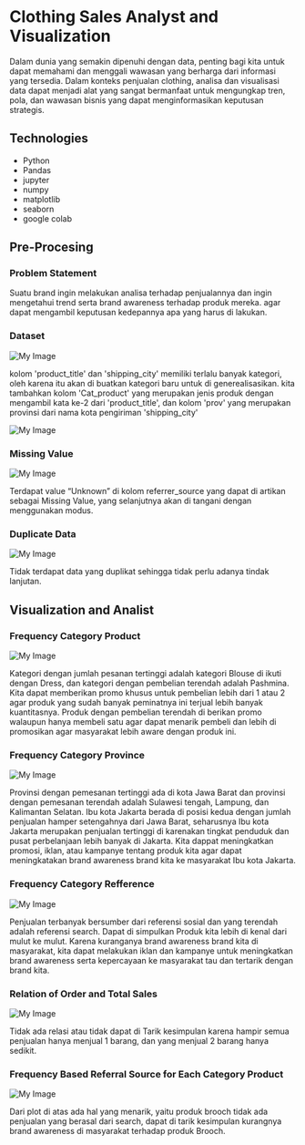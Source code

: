 # Clothing Sales Analyst and Visualization
Dalam dunia yang semakin dipenuhi dengan data, penting bagi kita untuk dapat memahami dan menggali wawasan yang berharga dari informasi yang tersedia. Dalam konteks penjualan clothing, analisa dan visualisasi data dapat menjadi alat yang sangat bermanfaat untuk mengungkap tren, pola, dan wawasan bisnis yang dapat menginformasikan keputusan strategis.

## Technologies
- Python
- Pandas 
- jupyter
- numpy
- matplotlib
- seaborn
- google colab

## Pre-Procesing
### Problem Statement
Suatu brand ingin melakukan analisa terhadap penjualannya dan ingin mengetahui trend serta brand awareness terhadap produk mereka. agar dapat mengambil keputusan kedepannya apa yang harus di lakukan.

### Dataset
![My Image](img/sample.png)

kolom 'product_title' dan 'shipping_city' memiliki terlalu banyak kategori, oleh karena itu akan di buatkan kategori baru untuk di generealisasikan.
kita tambahkan kolom 'Cat_product' yang merupakan jenis produk dengan mengambil kata ke-2 dari 'product_title',
dan kolom 'prov' yang merupakan provinsi dari nama kota pengiriman 'shipping_city'

![My Image](img/Sample(category).png)

### Missing Value

![My Image](img/missing.png)

Terdapat value “Unknown” di kolom referrer_source yang dapat di artikan sebagai 
Missing Value, yang selanjutnya akan di tangani dengan menggunakan modus.

### Duplicate Data

![My Image](img/duplicate.png)

Tidak terdapat data yang duplikat sehingga tidak perlu adanya tindak lanjutan.

## Visualization and Analist

### Frequency Category Product

![My Image](img/product.png)

Kategori dengan jumlah pesanan tertinggi adalah kategori Blouse di ikuti dengan Dress, 
dan kategori dengan pembelian terendah adalah Pashmina. 
Kita dapat memberikan promo khusus untuk pembelian lebih dari 1 atau 2 agar produk 
yang sudah banyak peminatnya ini terjual lebih banyak kuantitasnya. Produk dengan 
pembelian terendah di berikan promo walaupun hanya membeli satu agar dapat 
menarik pembeli dan lebih di promosikan agar masyarakat lebih aware dengan produk 
ini.

### Frequency Category Province

![My Image](img/prov.png)

Provinsi dengan pemesanan tertinggi ada di kota Jawa Barat dan provinsi dengan 
pemesanan terendah adalah Sulawesi tengah, Lampung, dan Kalimantan Selatan.
Ibu kota Jakarta berada di posisi kedua dengan jumlah penjualan hamper setengahnya 
dari Jawa Barat, seharusnya Ibu kota Jakarta merupakan penjualan tertinggi di 
karenakan tingkat penduduk dan pusat perbelanjaan lebih banyak di Jakarta.
Kita dappat meningkatkan promosi, iklan, atau kampanye tentang produk kita agar 
dapat meningkatakan brand awareness brand kita ke masyarakat Ibu kota Jakarta.

### Frequency Category Refference

![My Image](img/reff.png)

Penjualan terbanyak bersumber dari referensi sosial dan yang terendah adalah 
referensi search. Dapat di simpulkan Produk kita lebih di kenal dari mulut ke mulut. 
Karena kuranganya brand awareness brand kita di masyarakat, kita dapat melakukan 
iklan dan kampanye untuk meningkatkan brand awareness serta kepercayaan ke 
masyarakat tau dan tertarik dengan brand kita.

### Relation of Order and Total Sales

![My Image](img/order.png)

Tidak ada relasi atau tidak dapat di Tarik kesimpulan karena hampir semua penjualan 
hanya menjual 1 barang, dan yang menjual 2 barang hanya sedikit.

### Frequency Based Referral Source for Each Category Product

![My Image](img/reff.png)

Dari plot di atas ada hal yang menarik, yaitu produk brooch tidak ada penjualan yang 
berasal dari search, dapat di tarik kesimpulan kurangnya brand awareness di 
masyarakat terhadap produk Brooch.
